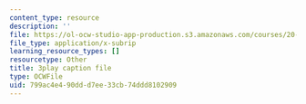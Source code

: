 ```yaml
---
content_type: resource
description: ''
file: https://ol-ocw-studio-app-production.s3.amazonaws.com/courses/20-219-becoming-the-next-bill-nye-writing-and-hosting-the-educational-show-january-iap-2015/799ac4e490ddd7ee33cb74ddd8102909_2nSxmWTdDU4.srt
file_type: application/x-subrip
learning_resource_types: []
resourcetype: Other
title: 3play caption file
type: OCWFile
uid: 799ac4e4-90dd-d7ee-33cb-74ddd8102909
---
```

